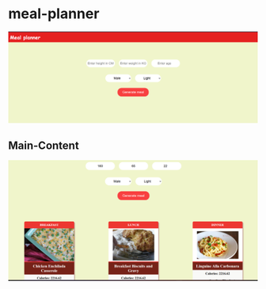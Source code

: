 # meal-planner
![alt img](https://github.com/atulshah-2511/meal-planner/blob/main/Meal-1.png?raw=true)

## Main-Content
![alt img](https://github.com/atulshah-2511/meal-planner/blob/main/meal-2.png?raw=true)
